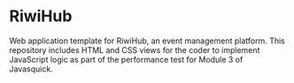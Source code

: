 # RiwiHub
Web application template for RiwiHub, an event management platform. This repository includes HTML and CSS views for the coder to implement JavaScript logic as part of the performance test for Module 3 of Javasquick.
